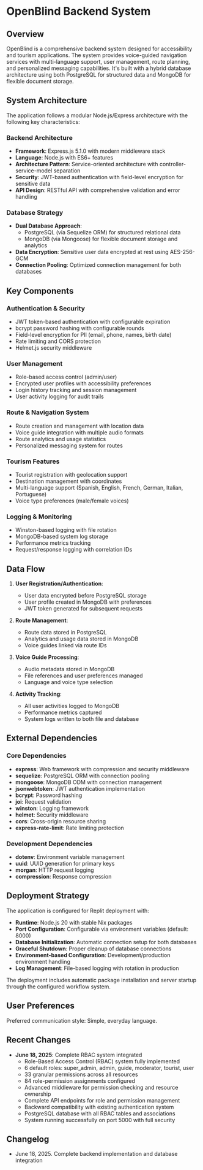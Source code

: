 # OpenBlind Backend System

## Overview

OpenBlind is a comprehensive backend system designed for accessibility and tourism applications. The system provides voice-guided navigation services with multi-language support, user management, route planning, and personalized messaging capabilities. It's built with a hybrid database architecture using both PostgreSQL for structured data and MongoDB for flexible document storage.

## System Architecture

The application follows a modular Node.js/Express architecture with the following key characteristics:

### Backend Architecture
- **Framework**: Express.js 5.1.0 with modern middleware stack
- **Language**: Node.js with ES6+ features
- **Architecture Pattern**: Service-oriented architecture with controller-service-model separation
- **Security**: JWT-based authentication with field-level encryption for sensitive data
- **API Design**: RESTful API with comprehensive validation and error handling

### Database Strategy
- **Dual Database Approach**: 
  - PostgreSQL (via Sequelize ORM) for structured relational data
  - MongoDB (via Mongoose) for flexible document storage and analytics
- **Data Encryption**: Sensitive user data encrypted at rest using AES-256-GCM
- **Connection Pooling**: Optimized connection management for both databases

## Key Components

### Authentication & Security
- JWT token-based authentication with configurable expiration
- bcrypt password hashing with configurable rounds
- Field-level encryption for PII (email, phone, names, birth date)
- Rate limiting and CORS protection
- Helmet.js security middleware

### User Management
- Role-based access control (admin/user)
- Encrypted user profiles with accessibility preferences
- Login history tracking and session management
- User activity logging for audit trails

### Route & Navigation System
- Route creation and management with location data
- Voice guide integration with multiple audio formats
- Route analytics and usage statistics
- Personalized messaging system for routes

### Tourism Features
- Tourist registration with geolocation support
- Destination management with coordinates
- Multi-language support (Spanish, English, French, German, Italian, Portuguese)
- Voice type preferences (male/female voices)

### Logging & Monitoring
- Winston-based logging with file rotation
- MongoDB-based system log storage
- Performance metrics tracking
- Request/response logging with correlation IDs

## Data Flow

1. **User Registration/Authentication**:
   - User data encrypted before PostgreSQL storage
   - User profile created in MongoDB with preferences
   - JWT token generated for subsequent requests

2. **Route Management**:
   - Route data stored in PostgreSQL
   - Analytics and usage data stored in MongoDB
   - Voice guides linked via route IDs

3. **Voice Guide Processing**:
   - Audio metadata stored in MongoDB
   - File references and user preferences managed
   - Language and voice type selection

4. **Activity Tracking**:
   - All user activities logged to MongoDB
   - Performance metrics captured
   - System logs written to both file and database

## External Dependencies

### Core Dependencies
- **express**: Web framework with compression and security middleware
- **sequelize**: PostgreSQL ORM with connection pooling
- **mongoose**: MongoDB ODM with connection management
- **jsonwebtoken**: JWT authentication implementation
- **bcrypt**: Password hashing
- **joi**: Request validation
- **winston**: Logging framework
- **helmet**: Security middleware
- **cors**: Cross-origin resource sharing
- **express-rate-limit**: Rate limiting protection

### Development Dependencies
- **dotenv**: Environment variable management
- **uuid**: UUID generation for primary keys
- **morgan**: HTTP request logging
- **compression**: Response compression

## Deployment Strategy

The application is configured for Replit deployment with:

- **Runtime**: Node.js 20 with stable Nix packages
- **Port Configuration**: Configurable via environment variables (default: 8000)
- **Database Initialization**: Automatic connection setup for both databases
- **Graceful Shutdown**: Proper cleanup of database connections
- **Environment-based Configuration**: Development/production environment handling
- **Log Management**: File-based logging with rotation in production

The deployment includes automatic package installation and server startup through the configured workflow system.

## User Preferences

Preferred communication style: Simple, everyday language.

## Recent Changes

- **June 18, 2025**: Complete RBAC system integrated
  - Role-Based Access Control (RBAC) system fully implemented
  - 6 default roles: super_admin, admin, guide, moderator, tourist, user
  - 33 granular permissions across all resources
  - 84 role-permission assignments configured
  - Advanced middleware for permission checking and resource ownership
  - Complete API endpoints for role and permission management
  - Backward compatibility with existing authentication system
  - PostgreSQL database with all RBAC tables and associations
  - System running successfully on port 5000 with full security

## Changelog

- June 18, 2025. Complete backend implementation and database integration